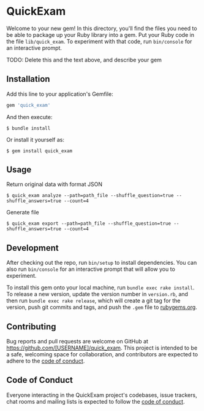 # QuickExam

Welcome to your new gem! In this directory, you'll find the files you need to be able to package up your Ruby library into a gem. Put your Ruby code in the file `lib/quick_exam`. To experiment with that code, run `bin/console` for an interactive prompt.

TODO: Delete this and the text above, and describe your gem

## Installation

Add this line to your application's Gemfile:

```ruby
gem 'quick_exam'
```

And then execute:

    $ bundle install

Or install it yourself as:

    $ gem install quick_exam

## Usage

Return original data with format JSON

    $ quick_exam analyze --path=path_file --shuffle_question=true --shuffle_answers=true --count=4

Generate file

    $ quick_exam export --path=path_file --shuffle_question=true --shuffle_answers=true --count=4

## Development

After checking out the repo, run `bin/setup` to install dependencies. You can also run `bin/console` for an interactive prompt that will allow you to experiment.

To install this gem onto your local machine, run `bundle exec rake install`. To release a new version, update the version number in `version.rb`, and then run `bundle exec rake release`, which will create a git tag for the version, push git commits and tags, and push the `.gem` file to [rubygems.org](https://rubygems.org).

## Contributing

Bug reports and pull requests are welcome on GitHub at https://github.com/[USERNAME]/quick_exam. This project is intended to be a safe, welcoming space for collaboration, and contributors are expected to adhere to the [code of conduct](https://github.com/[USERNAME]/quick_exam/blob/master/CODE_OF_CONDUCT.md).


## Code of Conduct

Everyone interacting in the QuickExam project's codebases, issue trackers, chat rooms and mailing lists is expected to follow the [code of conduct](https://github.com/[USERNAME]/quick_exam/blob/master/CODE_OF_CONDUCT.md).
